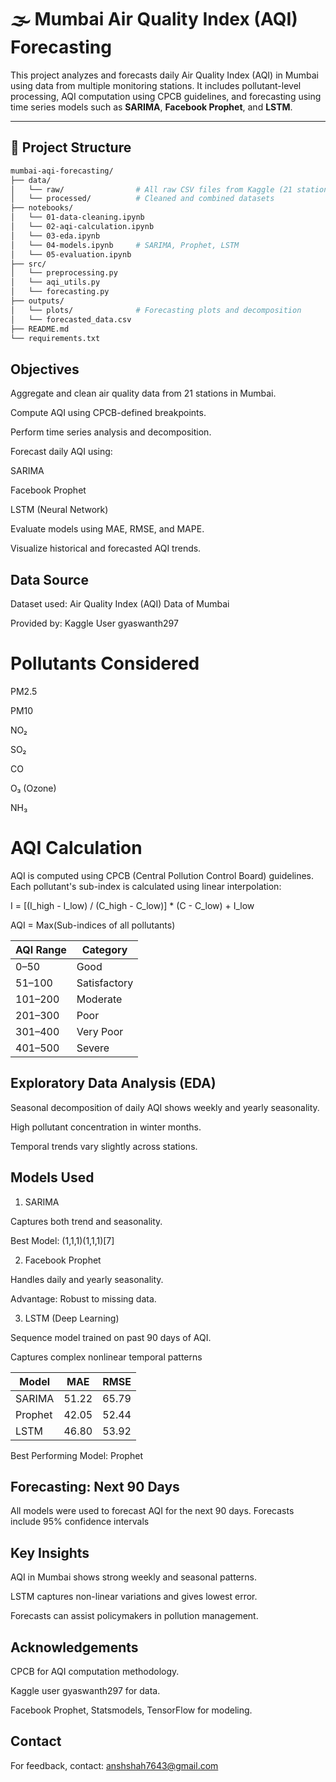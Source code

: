 # 🌫️ Mumbai Air Quality Index (AQI) Forecasting

This project analyzes and forecasts daily Air Quality Index (AQI) in Mumbai using data from multiple monitoring stations. It includes pollutant-level processing, AQI computation using CPCB guidelines, and forecasting using time series models such as **SARIMA**, **Facebook Prophet**, and **LSTM**.

---

## 📂 Project Structure

```bash
mumbai-aqi-forecasting/
├── data/
│   └── raw/                # All raw CSV files from Kaggle (21 stations)
│   └── processed/          # Cleaned and combined datasets
├── notebooks/
│   └── 01-data-cleaning.ipynb
│   └── 02-aqi-calculation.ipynb
│   └── 03-eda.ipynb
│   └── 04-models.ipynb     # SARIMA, Prophet, LSTM
│   └── 05-evaluation.ipynb
├── src/
│   └── preprocessing.py
│   └── aqi_utils.py
│   └── forecasting.py
├── outputs/
│   └── plots/              # Forecasting plots and decomposition
│   └── forecasted_data.csv
├── README.md
└── requirements.txt
```

## Objectives

Aggregate and clean air quality data from 21 stations in Mumbai.

Compute AQI using CPCB-defined breakpoints.

Perform time series analysis and decomposition.

Forecast daily AQI using:

SARIMA

Facebook Prophet

LSTM (Neural Network)

Evaluate models using MAE, RMSE, and MAPE.

Visualize historical and forecasted AQI trends.

## Data Source

Dataset used: Air Quality Index (AQI) Data of Mumbai

Provided by: Kaggle User gyaswanth297

# Pollutants Considered

PM2.5

PM10

NO₂

SO₂

CO

O₃ (Ozone)

NH₃

# AQI Calculation

AQI is computed using CPCB (Central Pollution Control Board) guidelines. Each pollutant's sub-index is calculated using linear interpolation:

I = [(I_high - I_low) / (C_high - C_low)] * (C - C_low) + I_low

AQI = Max(Sub-indices of all pollutants)

| AQI Range | Category     |
| --------- | ------------ |
| 0–50      | Good         |
| 51–100    | Satisfactory |
| 101–200   | Moderate     |
| 201–300   | Poor         |
| 301–400   | Very Poor    |
| 401–500   | Severe       |

## Exploratory Data Analysis (EDA)

Seasonal decomposition of daily AQI shows weekly and yearly seasonality.

High pollutant concentration in winter months.

Temporal trends vary slightly across stations.

## Models Used
1. SARIMA

Captures both trend and seasonality.

Best Model: (1,1,1)(1,1,1)[7]

2. Facebook Prophet

Handles daily and yearly seasonality.

Advantage: Robust to missing data.

3. LSTM (Deep Learning)

Sequence model trained on past 90 days of AQI.

Captures complex nonlinear temporal patterns

| Model   | MAE   | RMSE  | 
| ------- | ----- | ----- | 
| SARIMA  | 51.22 | 65.79 | 
| Prophet | 42.05 | 52.44 |
| LSTM    | 46.80 | 53.92 |

Best Performing Model: Prophet

## Forecasting: Next 90 Days

All models were used to forecast AQI for the next 90 days. Forecasts include 95% confidence intervals

## Key Insights

AQI in Mumbai shows strong weekly and seasonal patterns.

LSTM captures non-linear variations and gives lowest error.

Forecasts can assist policymakers in pollution management.

## Acknowledgements

CPCB for AQI computation methodology.

Kaggle user gyaswanth297 for data.

Facebook Prophet, Statsmodels, TensorFlow for modeling.

## Contact

For feedback, contact: anshshah7643@gmail.com
